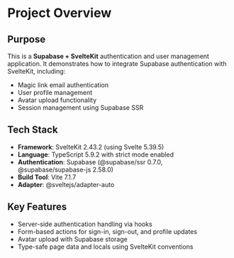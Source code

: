 # Project Overview

## Purpose
This is a **Supabase + SvelteKit** authentication and user management application. It demonstrates how to integrate Supabase authentication with SvelteKit, including:
- Magic link email authentication
- User profile management
- Avatar upload functionality
- Session management using Supabase SSR

## Tech Stack
- **Framework**: SvelteKit 2.43.2 (using Svelte 5.39.5)
- **Language**: TypeScript 5.9.2 with strict mode enabled
- **Authentication**: Supabase (@supabase/ssr 0.7.0, @supabase/supabase-js 2.58.0)
- **Build Tool**: Vite 7.1.7
- **Adapter**: @sveltejs/adapter-auto

## Key Features
- Server-side authentication handling via hooks
- Form-based actions for sign-in, sign-out, and profile updates
- Avatar upload with Supabase storage
- Type-safe page data and locals using SvelteKit conventions
